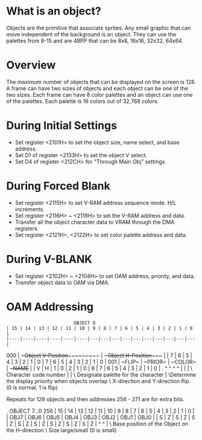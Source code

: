 What is an object?
==================
Objects are the primitive that associate sprites. Any small graphic that
can move independent of the background is an object. They can use the
palettes from 8-15 and are 4BPP that can be 8x8, 16x16, 32x32, 64x64.

Overview
========
The maximum number of objects that can be displayed on the screen is 128.
A frame can have two sizes of objects and each object can be one of the two
sizes. Each frame can have 8 color palettes and an object can use one of the
palettes. Each palette is 16 colors out of 32,768 colors.

During Initial Settings
=======================
- Set register <2101H> to set the object size, name select, and base address.
- Set D1 of register <2133H> to set the object V select.
- Set D4 of register <212CH> for "Through Main Obj" settings.

During Forced Blank
===================
- Set register <2115H> to set V-RAM address sequence mode. H/L increments.
- Set register <2116H> ~ <2119H> to set the V-RAM address and data.
- Transfer all the object character data to VRAM through the DMA registers.
- Set register <2121H>, <2122H> to set color palette address and data.

During V-BLANK
==============
- Set register <2102H> ~ <2104H> to set OAM address, priority, and data.
- Transfer object data to OAM via DMA.

OAM Addressing
===============
                             OBJECT 0
    | 15 | 14 | 13 | 12 | 11 | 10 | 9 | 8 | 7 | 6 | 5 | 4 | 3 | 2 | 1 | 0 |
    |----|----|----|----|----|----|---|---|---|---|---|---|---|---|---|---|
000 | ~~~~~Object V-Position~~~~~~~~~~~~~ | ~~~~~Object H-Position~~~~~~~ |
    | 7  | 6  | 5  | 4  | 3  | 2  | 1 | 0 | 7 | 6 | 5 | 4 | 3 | 2 | 1 | 0 |
001 | ~FLIP~  | ~PRIOR~ |    ~COLOR~  | ~~~~~~~~~~~~~~~NAME~~~~~~~~~~~~~~ |
    | V  | H  | 1  | 0  | 2  | 1  | 0 | 8 | 7 | 6 | 5 | 4 | 3 | 2 | 1 | 0 |
 .    ^         ^         ^             ^
      |         |         |              \ Character code number
      |         |         \ Designate palette for the character
      |          \Determine the display priority when objects overlap
       \ X-direction and Y-direction flip. (0 is normal, 1 is flip)

Repeats for 128 objects and then addresses 256 - 271 are for extra bits.

 .                          OBJECT 7...0
256 | 15 | 14 | 13 | 12 | 11 | 10 | 9 | 8 | 7 | 6 | 5 | 4 | 3 | 2 | 1 | 0 |
    |   OBJ7  |  OBJ6   |   OBJ5  |  OBJ4 | OBJ3  | OBJ2  | OBJ1  | OBJ0  |
    | S  | Z  | S  | Z  | S  | Z  | S | Z | S | Z | S | Z | S | Z | S | Z |
      ^    ^
      |    \ Base position of the Object on the H-direction
      \ Size large/small (0 is small)